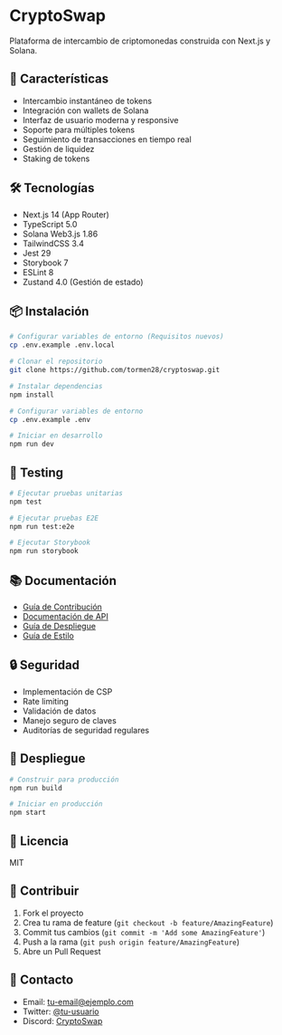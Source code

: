 # CryptoSwap

Plataforma de intercambio de criptomonedas construida con Next.js y Solana.

## 🚀 Características

- Intercambio instantáneo de tokens
- Integración con wallets de Solana
- Interfaz de usuario moderna y responsive
- Soporte para múltiples tokens
- Seguimiento de transacciones en tiempo real
- Gestión de liquidez
- Staking de tokens

## 🛠️ Tecnologías

- Next.js 14 (App Router)
- TypeScript 5.0
- Solana Web3.js 1.86
- TailwindCSS 3.4
- Jest 29
- Storybook 7
- ESLint 8
- Zustand 4.0 (Gestión de estado)

## 📦 Instalación

```bash
# Configurar variables de entorno (Requisitos nuevos)
cp .env.example .env.local

# Clonar el repositorio
git clone https://github.com/tormen28/cryptoswap.git

# Instalar dependencias
npm install

# Configurar variables de entorno
cp .env.example .env

# Iniciar en desarrollo
npm run dev
```

## 🧪 Testing

```bash
# Ejecutar pruebas unitarias
npm test

# Ejecutar pruebas E2E
npm run test:e2e

# Ejecutar Storybook
npm run storybook
```

## 📚 Documentación

- [Guía de Contribución](./docs/CONTRIBUTING.md)
- [Documentación de API](./docs/API.md)
- [Guía de Despliegue](./docs/DEPLOYMENT.md)
- [Guía de Estilo](./docs/STYLE_GUIDE.md)

## 🔒 Seguridad

- Implementación de CSP
- Rate limiting
- Validación de datos
- Manejo seguro de claves
- Auditorías de seguridad regulares

## 🚀 Despliegue

```bash
# Construir para producción
npm run build

# Iniciar en producción
npm start
```

## 📝 Licencia

MIT

## 🤝 Contribuir

1. Fork el proyecto
2. Crea tu rama de feature (`git checkout -b feature/AmazingFeature`)
3. Commit tus cambios (`git commit -m 'Add some AmazingFeature'`)
4. Push a la rama (`git push origin feature/AmazingFeature`)
5. Abre un Pull Request

## 📧 Contacto

- Email: tu-email@ejemplo.com
- Twitter: [@tu-usuario](https://twitter.com/tu-usuario)
- Discord: [CryptoSwap](https://discord.gg/cryptoswap)

